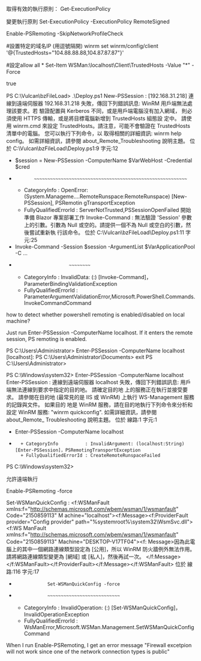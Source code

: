 
取得有效的執行原則：
Get-ExecutionPolicy

變更執行原則
Set-ExecutionPolicy -ExecutionPolicy RemoteSigned

Enable-PSRemoting -SkipNetworkProfileCheck

#設置特定的域名IP (用逗號隔開)
winrm set winrm/config/client '@{TrustedHosts="104.88.88.88,104.87.87.87"}' 

#設定allow all *
Set-Item WSMan:\localhost\Client\TrustedHosts -Value "*" -Force

<AllowUntrustedCertificate>true</AllowUntrustedCertificate>





PS C:\Vulcan\bzFileLoad> .\Deploy.ps1
New-PSSession : [192.168.31.218] 連線到遠端伺服器 192.168.31.218 失敗，傳回下列錯誤訊息: WinRM 用戶端無法處理該要求。若
驗證配置與 Kerberos 不同，或是用戶端電腦沒有加入網域， 則必須使用 HTTPS 傳輸，或是將目標電腦新增到 TrustedHosts 組態設
定中。 請使用 winrm.cmd 來設定 TrustedHosts。請注意，可能不會驗證在 TrustedHosts 清單中的電腦。 您可以執行下列命令，以
取得相關的詳細資訊: winrm help config。 如需詳細資訊，請參閱 about_Remote_Troubleshooting 說明主題。
位於 C:\Vulcan\bzFileLoad\Deploy.ps1:9 字元:12
+ $session = New-PSSession -ComputerName $VarWebHost -Credential $cred
+            ~~~~~~~~~~~~~~~~~~~~~~~~~~~~~~~~~~~~~~~~~~~~~~~~~~~~~~~~~
    + CategoryInfo          : OpenError: (System.Manageme....RemoteRunspace:RemoteRunspace) [New-PSSession], PSRemotin
   gTransportException
    + FullyQualifiedErrorId : ServerNotTrusted,PSSessionOpenFailed
開始準備 Blazor 專案部署工作
Invoke-Command : 無法驗證 'Session' 參數上的引數。引數為 Null 或空的。請提供一個不為 Null 或空白的引數，然後嘗試重新執
行該命令。
位於 C:\Vulcan\bzFileLoad\Deploy.ps1:11 字元:25
+ Invoke-Command -Session $session -ArgumentList $VarApplicationPool -C ...
+                         ~~~~~~~~
    + CategoryInfo          : InvalidData: (:) [Invoke-Command]，ParameterBindingValidationException
    + FullyQualifiedErrorId : ParameterArgumentValidationError,Microsoft.PowerShell.Commands.InvokeCommandCommand




how to detect whether powershell remoting is enabled/disabled on local machine?

Just run Enter-PSSession -ComputerName localhost. If it enters the remote session, PS remoting is enabled.

PS C:\Users\Administrator> Enter-PSSession -ComputerName localhost
[localhost]: PS C:\Users\Administrator\Documents> exit
PS C:\Users\Administrator>

PS C:\Windows\system32> Enter-PSSession -ComputerName localhost
Enter-PSSession : 連線到遠端伺服器 localhost 失敗，傳回下列錯誤訊息: 用戶端無法連線到要求中指定的目的地。 請確定目的地
上的服務正在執行並接受要求。 請參閱在目的地 (最常見的是 IIS 或 WinRM) 上執行 WS-Management 服務的記錄與文件。 如果目的
地是 WinRM 服務，請在目的地執行下列命令來分析和設定 WinRM 服務: "winrm quickconfig". 如需詳細資訊，請參閱 about_Remote_
Troubleshooting 說明主題。
位於 線路:1 字元:1
+ Enter-PSSession -ComputerName localhost
+ ~~~~~~~~~~~~~~~~~~~~~~~~~~~~~~~~~~~~~~~
    + CategoryInfo          : InvalidArgument: (localhost:String) [Enter-PSSession]，PSRemotingTransportException
    + FullyQualifiedErrorId : CreateRemoteRunspaceFailed

PS C:\Windows\system32>

允許遠端執行

Enable-PSRemoting -force

Set-WSManQuickConfig : <f:WSManFault xmlns:f="http://schemas.microsoft.com/wbem/wsman/1/wsmanfault" Code="2150859113" M
achine="localhost"><f:Message><f:ProviderFault provider="Config provider" path="%systemroot%\system32\WsmSvc.dll"><f:WS
ManFault xmlns:f="http://schemas.microsoft.com/wbem/wsman/1/wsmanfault" Code="2150859113" Machine="DESKTOP-V17TF04"><f:
Message>因為此電腦上的其中一個網路連線類型設定為 [公用]，所以 WinRM 防火牆例外無法作用。 請將網路連線類型變更為 [網域]
或 [私人]，然後再試一次。 </f:Message></f:WSManFault></f:ProviderFault></f:Message></f:WSManFault>
位於 線路:116 字元:17
+                 Set-WSManQuickConfig -force
+                 ~~~~~~~~~~~~~~~~~~~~~~~~~~~
    + CategoryInfo          : InvalidOperation: (:) [Set-WSManQuickConfig]，InvalidOperationException
    + FullyQualifiedErrorId : WsManError,Microsoft.WSMan.Management.SetWSManQuickConfigCommand

When I run Enable-PSRemoting, I get an error message "Firewall excetpion will not work since one of the network connection types is public"





